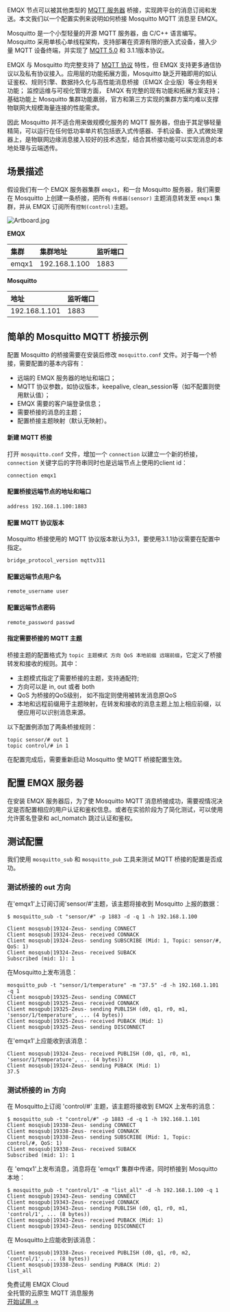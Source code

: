 EMQX 节点可以被其他类型的 [MQTT 服务器](https://www.emqx.com/zh/products/emqx) 桥接，实现跨平台的消息订阅和发送。本文我们以一个配置实例来说明如何桥接 Mosquitto MQTT  消息至 EMQX。

Mosquitto 是一个小型轻量的开源 MQTT 服务器，由 C/C++ 语言编写。Mosquitto 采用单核心单线程架构，支持部署在资源有限的嵌入式设备，接入少量 MQTT 设备终端，并实现了 [MQTT 5.0](https://www.emqx.com/zh/mqtt/mqtt5) 和 3.1.1版本协议。

EMQX 与 Mosquitto 均完整支持了 [MQTT 协议](https://www.emqx.com/zh/mqtt) 特性，但 EMQX 支持更多通信协议以及私有协议接入。应用层的功能拓展方面，Mosquitto 缺乏开箱即用的如认证鉴权、规则引擎、数据持久化与高性能消息桥接（EMQX 企业版）等业务相关功能； 监控运维与可视化管理方面， EMQX 有完整的现有功能和拓展方案支持；基础功能上 Mosquitto 集群功能羸弱，官方和第三方实现的集群方案均难以支撑物联网大规模海量连接的性能需求。

因此 Mosquitto 并不适合用来做规模化服务的 MQTT 服务器，但由于其足够轻量精简，可以运行在任何低功率单片机包括嵌入式传感器、手机设备、嵌入式微处理器上，是物联网边缘消息接入较好的技术选型，结合其桥接功能可以实现消息的本地处理与云端透传。

## 场景描述

假设我们有一个 EMQX 服务器集群 `emqx1`，和一台 Mosquitto 服务器，我们需要在 Mosquitto 上创建一条桥接，把所有 `传感器(sensor)` 主题消息转发至 `emqx1`  集群，并从 EMQX 订阅所有`控制(control)`主题。

![Artboard.jpg](https://static.emqx.net/images/f82cb9c8cc1d94b34d5d745ecc259cbd.jpg)

**EMQX**  

| 集群  | 集群地址      | 监听端口 |
| :---- | :------------ | :------- |
| emqx1 | 192.168.1.100 | 1883     |

**Mosquitto**

| 地址          | 监听端口 |
| :------------ | :------- |
| 192.168.1.101 | 1883     |

## 简单的 Mosquitto MQTT 桥接示例

配置 Mosquitto 的桥接需要在安装后修改 `mosquitto.conf` 文件。对于每一个桥接，需要配置的基本内容有：

- 远端的 EMQX 服务器的地址和端口；
- MQTT 协议参数，如协议版本，keepalive, clean_session等（如不配置则使用默认值）；
- EMQX 需要的客户端登录信息；
- 需要桥接的消息的主题；
- 配置桥接主题映射（默认无映射）。

#### 新建 MQTT 桥接

打开 `mosquitto.conf` 文件，增加一个 `connection` 以建立一个新的桥接，`connection` 关键字后的字符串同时也是远端节点上使用的client id：

```
connection emqx1
```

#### 配置桥接远端节点的地址和端口

```
address 192.168.1.100:1883
```

#### 配置 MQTT 协议版本

Mosquitto 桥接使用的 MQTT 协议版本默认为3.1，要使用3.1.1协议需要在配置中指定。

```
bridge_protocol_version mqttv311
```

#### 配置远端节点用户名  

```
remote_username user
```

#### 配置远端节点密码

```
remote_password passwd
```

#### 指定需要桥接的 MQTT 主题

桥接主题的配置格式为 `topic 主题模式 方向 QoS 本地前缀 远端前缀`，它定义了桥接转发和接收的规则。其中：

- 主题模式指定了需要桥接的主题，支持通配符;
- 方向可以是 in, out 或者 both
- QoS 为桥接的QoS级别， 如不指定则使用被转发消息原QoS
- 本地和远程前缀用于主题映射，在转发和接收的消息主题上加上相应前缀，以便应用可以识别消息来源。

以下配置例添加了两条桥接规则：

```
topic sensor/# out 1
topic control/# in 1
```

在配置完成后，需要重新启动 Mosquitto 使 MQTT 桥接配置生效。



## 配置 EMQX 服务器

在安装 EMQX 服务器后，为了使 Mosquitto MQTT 消息桥接成功，需要视情况决定是否配置相应的用户认证和鉴权信息。或者在实验阶段为了简化测试，可以使用允许匿名登录和 acl_nomatch 跳过认证和鉴权。

## 测试配置

我们使用 `mosquitto_sub` 和 `mosquitto_pub` 工具来测试 MQTT 桥接的配置是否成功。

### 测试桥接的 out 方向

在'emqx1'上订阅订阅'sensor/#'主题，该主题将接收到 Mosquitto 上报的数据：

```
$ mosquitto_sub -t "sensor/#" -p 1883 -d -q 1 -h 192.168.1.100

Client mosqsub|19324-Zeus- sending CONNECT
Client mosqsub|19324-Zeus- received CONNACK
Client mosqsub|19324-Zeus- sending SUBSCRIBE (Mid: 1, Topic: sensor/#, QoS: 1)
Client mosqsub|19324-Zeus- received SUBACK
Subscribed (mid: 1): 1
```

在Mosquitto上发布消息：

```
mosquitto_pub -t "sensor/1/temperature" -m "37.5" -d -h 192.168.1.101 -q 1
Client mosqpub|19325-Zeus- sending CONNECT
Client mosqpub|19325-Zeus- received CONNACK
Client mosqpub|19325-Zeus- sending PUBLISH (d0, q1, r0, m1, 'sensor/1/temperature', ... (4 bytes))
Client mosqpub|19325-Zeus- received PUBACK (Mid: 1)
Client mosqpub|19325-Zeus- sending DISCONNECT
```

在'emqx1'上应能收到该消息：

```
Client mosqsub|19324-Zeus- received PUBLISH (d0, q1, r0, m1, 'sensor/1/temperature', ... (4 bytes))
Client mosqsub|19324-Zeus- sending PUBACK (Mid: 1)
37.5
```



### 测试桥接的 in 方向

在 Mosquitto上订阅 'control/#' 主题，该主题将接收到 EMQX 上发布的消息：

```
$ mosquitto_sub -t "control/#" -p 1883 -d -q 1 -h 192.168.1.101
Client mosqsub|19338-Zeus- sending CONNECT
Client mosqsub|19338-Zeus- received CONNACK
Client mosqsub|19338-Zeus- sending SUBSCRIBE (Mid: 1, Topic: control/#, QoS: 1)
Client mosqsub|19338-Zeus- received SUBACK
Subscribed (mid: 1): 1
```

在 'emqx1'上发布消息，消息将在 'emqx1' 集群中传递，同时桥接到 Mosquitto 本地：

```
$ mosquitto_pub -t "control/1" -m "list_all" -d -h 192.168.1.100 -q 1
Client mosqpub|19343-Zeus- sending CONNECT
Client mosqpub|19343-Zeus- received CONNACK
Client mosqpub|19343-Zeus- sending PUBLISH (d0, q1, r0, m1, 'control/1', ... (8 bytes))
Client mosqpub|19343-Zeus- received PUBACK (Mid: 1)
Client mosqpub|19343-Zeus- sending DISCONNECT
```

在 Mosquitto上应能收到该消息：

```
Client mosqsub|19338-Zeus- received PUBLISH (d0, q1, r0, m2, 'control/1', ... (8 bytes))
Client mosqsub|19338-Zeus- sending PUBACK (Mid: 2)
list_all
```


<section class="promotion">
    <div>
        免费试用 EMQX Cloud
        <div class="is-size-14 is-text-normal has-text-weight-normal">全托管的云原生 MQTT 消息服务</div>
    </div>
    <a href="https://www.emqx.com/zh/signup?continue=https://cloud.emqx.com/console/deployments/0?oper=new" class="button is-gradient px-5">开始试用 →</a>
</section>

